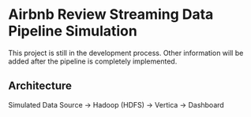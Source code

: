 # Airbnb Review Streaming Data Pipeline Simulation

This project is still in the development process. Other information will be added after the pipeline is completely implemented.

## Architecture

Simulated Data Source -> Hadoop (HDFS) -> Vertica -> Dashboard